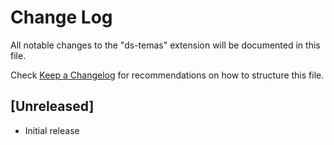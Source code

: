 # Change Log

All notable changes to the "ds-temas" extension will be documented in this file.

Check [Keep a Changelog](http://keepachangelog.com/) for recommendations on how to structure this file.

## [Unreleased]

- Initial release
